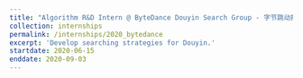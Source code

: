 ```yaml
---
title: "Algorithm R&D Intern @ ByteDance Douyin Search Group - 字节跳动抖音搜索"
collection: internships
permalink: /internships/2020_bytedance
excerpt: 'Develop searching strategies for Douyin.'
startdate: 2020-06-15
enddate: 2020-09-03
---
```

